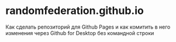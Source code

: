 # randomfederation.github.io
Как сделать репозиторий для Github Pages и как комитить в него изменения через Github for Desktop без командной строки
